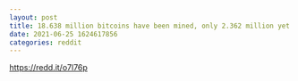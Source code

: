 ```yaml
--- 
layout: post 
title: 18.638 million bitcoins have been mined, only 2.362 million yet to be introduced into circulation. 
date: 2021-06-25 1624617856 
categories: reddit 
--- 
```

https://redd.it/o7l76p